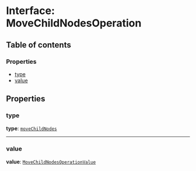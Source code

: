 # Interface: MoveChildNodesOperation

## Table of contents

### Properties

* [type](/auto-docs/document/interfaces/MoveChildNodesOperation.md#type)
* [value](/auto-docs/document/interfaces/MoveChildNodesOperation.md#value)

## Properties

### type

**type**: [`moveChildNodes`](/auto-docs/document/enums/OperationType.md#movechildnodes)

***

### value

**value**: [`MoveChildNodesOperationValue`](/auto-docs/document/interfaces/MoveChildNodesOperationValue.md)
